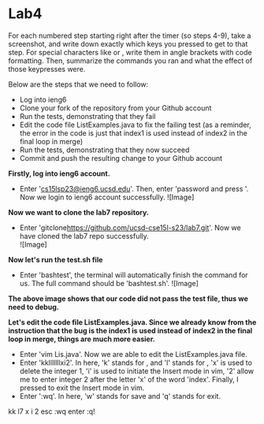 # Lab4  
For each numbered step starting right after the timer (so steps 4-9), take a screenshot, and write down exactly which keys you pressed to get to that step. For special characters like <enter> or <tab>, write them in angle brackets with code formatting. Then, summarize the commands you ran and what the effect of those keypresses were.


Below are the steps that we need to follow:  
* Log into ieng6
* Clone your fork of the repository from your Github account
* Run the tests, demonstrating that they fail
* Edit the code file ListExamples.java to fix the failing test (as a reminder, the error in the code is just that index1 is used instead of index2 in the final loop in merge)
* Run the tests, demonstrating that they now succeed
* Commit and push the resulting change to your Github account

**Firstly, log into ieng6 account.**
* Enter 'cs15lsp23@ieng6.ucsd.edu<enter>'. Then, enter 'password and press <enter>'. Now we login to ieng6 account successfully. 
![Image]  
  
**Now we want to clone the lab7 repository.** 
* Enter 'git<space>clone<space>https://github.com/ucsd-cse15l-s23/lab7.git'. Now we have cloned the lab7 repo successfully.  
![Image]  
  
**Now let's run the test.sh file**
  * Enter 'bash<space>test<tab><enter>', the terminal will automatically finish the command for us. The full command should be 'bash<space>test.sh<enter>'. 
 ![Image]  
  
**The above image shows that our code did not pass the test file, thus we need to debug.**  
  
**Let's edit the code file ListExamples.java. Since we already know from the instruction that the bug is the index1 is used instead of index2 in the final loop in merge, things are much more easier.**
  * Enter 'vim Lis<tab>.java<enter>'. Now we are able to edit the ListExamples.java file.
  * Enter 'kklllllllxi2<esc>'. In here, 'k' stands for <up>, and 'l' stands for <right>, 'x' is used to delete the integer 1, 'i' is used to initiate the Insert mode in vim, '2' allow me to enter integer 2 after the letter 'x' of the word 'index'. Finally, I pressed <esc> to exit the Insert mode in vim.
  * Enter ':wq<enter>'. In here, 'w' stands for save and 'q' stands for exit. 


kk l7 x i 2 esc
:wq enter
:q!
